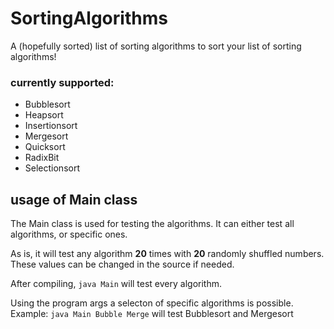# SortingAlgorithms
A (hopefully sorted) list of sorting algorithms to sort your list of sorting algorithms!

### currently supported:
* Bubblesort
* Heapsort
* Insertionsort
* Mergesort
* Quicksort
* RadixBit
* Selectionsort

## usage of Main class
The Main class is used for testing the algorithms. It can either test all algorithms, or specific ones.

As is, it will test any algorithm **20** times with **20** randomly shuffled numbers.\
These values can be changed in the source if needed.

After compiling,
`java Main`
will test every algorithm.

Using the program args a selecton of specific algorithms is possible.\
Example: 
`java Main Bubble Merge` 
will test Bubblesort and Mergesort
